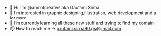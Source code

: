 - 👋 Hi, I’m @amnotcreative aka Gautami Sinha
- 👀 I’m interested in graphic designing,illustration, web development and a lot more
- 🌱 I’m currently learning all these new stuff and trying to find my domain
- 📫 How to reach me -> gautami.sinha90.gs@gmail.com

<!---
amnotcreative/amnotcreative is a ✨ special ✨ repository because its `README.md` (this file) appears on your GitHub profile.
You can click the Preview link to take a look at your changes.
--->
